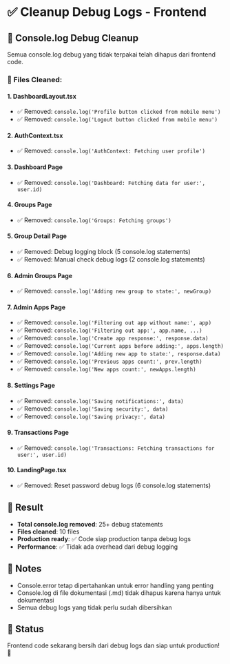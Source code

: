 # ✅ Cleanup Debug Logs - Frontend

## 🧹 Console.log Debug Cleanup

Semua console.log debug yang tidak terpakai telah dihapus dari frontend code.

### 📁 Files Cleaned:

#### 1. **DashboardLayout.tsx**

- ✅ Removed: `console.log('Profile button clicked from mobile menu')`
- ✅ Removed: `console.log('Logout button clicked from mobile menu')`

#### 2. **AuthContext.tsx**

- ✅ Removed: `console.log('AuthContext: Fetching user profile')`

#### 3. **Dashboard Page**

- ✅ Removed: `console.log('Dashboard: Fetching data for user:', user.id)`

#### 4. **Groups Page**

- ✅ Removed: `console.log('Groups: Fetching groups')`

#### 5. **Group Detail Page**

- ✅ Removed: Debug logging block (5 console.log statements)
- ✅ Removed: Manual check debug logs (2 console.log statements)

#### 6. **Admin Groups Page**

- ✅ Removed: `console.log('Adding new group to state:', newGroup)`

#### 7. **Admin Apps Page**

- ✅ Removed: `console.log('Filtering out app without name:', app)`
- ✅ Removed: `console.log('Filtering out app:', app.name, ...)`
- ✅ Removed: `console.log('Create app response:', response.data)`
- ✅ Removed: `console.log('Current apps before adding:', apps.length)`
- ✅ Removed: `console.log('Adding new app to state:', response.data)`
- ✅ Removed: `console.log('Previous apps count:', prev.length)`
- ✅ Removed: `console.log('New apps count:', newApps.length)`

#### 8. **Settings Page**

- ✅ Removed: `console.log('Saving notifications:', data)`
- ✅ Removed: `console.log('Saving security:', data)`
- ✅ Removed: `console.log('Saving privacy:', data)`

#### 9. **Transactions Page**

- ✅ Removed: `console.log('Transactions: Fetching transactions for user:', user.id)`

#### 10. **LandingPage.tsx**

- ✅ Removed: Reset password debug logs (6 console.log statements)

## 🎯 Result

- **Total console.log removed**: 25+ debug statements
- **Files cleaned**: 10 files
- **Production ready**: ✅ Code siap production tanpa debug logs
- **Performance**: ✅ Tidak ada overhead dari debug logging

## 📝 Notes

- Console.error tetap dipertahankan untuk error handling yang penting
- Console.log di file dokumentasi (.md) tidak dihapus karena hanya untuk dokumentasi
- Semua debug logs yang tidak perlu sudah dibersihkan

## 🚀 Status

Frontend code sekarang bersih dari debug logs dan siap untuk production! 🎉
